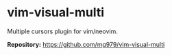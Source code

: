# vim-visual-multi

Multiple cursors plugin for vim/neovim.

**Repository:** <https://github.com/mg979/vim-visual-multi>

<!-- vim: set ft=markdown: -->